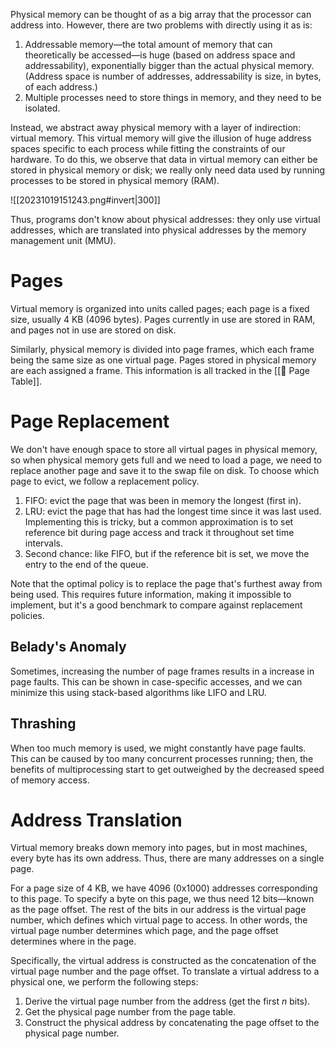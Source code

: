 Physical memory can be thought of as a big array that the processor can address into. However, there are two problems with directly using it as is:
1. Addressable memory—the total amount of memory that can theoretically be accessed—is huge (based on address space and addressability), exponentially bigger than the actual physical memory. (Address space is number of addresses, addressability is size, in bytes, of each address.)
2. Multiple processes need to store things in memory, and they need to be isolated.

Instead, we abstract away physical memory with a layer of indirection: virtual memory. This virtual memory will give the illusion of huge address spaces specific to each process while fitting the constraints of our hardware. To do this, we observe that data in virtual memory can either be stored in physical memory or disk; we really only need data used by running processes to be stored in physical memory (RAM).

![[20231019151243.png#invert|300]]

Thus, programs don't know about physical addresses: they only use virtual addresses, which are translated into physical addresses by the memory management unit (MMU).

# Pages
Virtual memory is organized into units called pages; each page is a fixed size, usually 4 KB (4096 bytes). Pages currently in use are stored in RAM, and pages not in use are stored on disk.

Similarly, physical memory is divided into page frames, which each frame being the same size as one virtual page. Pages stored in physical memory are each assigned a frame. This information is all tracked in the [[📄 Page Table]].

# Page Replacement
We don't have enough space to store all virtual pages in physical memory, so when physical memory gets full and we need to load a page, we need to replace another page and save it to the swap file on disk. To choose which page to evict, we follow a replacement policy.
1. FIFO: evict the page that was been in memory the longest (first in).
2. LRU: evict the page that has had the longest time since it was last used. Implementing this is tricky, but a common approximation is to set reference bit during page access and track it throughout set time intervals.
3. Second chance: like FIFO, but if the reference bit is set, we move the entry to the end of the queue.

Note that the optimal policy is to replace the page that's furthest away from being used. This requires future information, making it impossible to implement, but it's a good benchmark to compare against replacement policies.

## Belady's Anomaly
Sometimes, increasing the number of page frames results in a increase in page faults. This can be shown in case-specific accesses, and we can minimize this using stack-based algorithms like LIFO and LRU.

## Thrashing
When too much memory is used, we might constantly have page faults. This can be caused by too many concurrent processes running; then, the benefits of multiprocessing start to get outweighed by the decreased speed of memory access.

# Address Translation
Virtual memory breaks down memory into pages, but in most machines, every byte has its own address. Thus, there are many addresses on a single page.

For a page size of 4 KB, we have 4096 (0x1000) addresses corresponding to this page. To specify a byte on this page, we thus need 12 bits—known as the page offset. The rest of the bits in our address is the virtual page number, which defines which virtual page to access. In other words, the virtual page number determines which page, and the page offset determines where in the page.

Specifically, the virtual address is constructed as the concatenation of the virtual page number and the page offset. To translate a virtual address to a physical one, we perform the following steps:
1. Derive the virtual page number from the address (get the first $n$ bits).
2. Get the physical page number from the page table.
3. Construct the physical address by concatenating the page offset to the physical page number.
